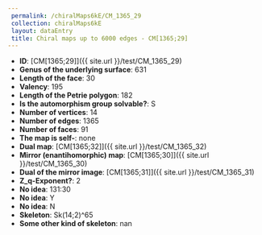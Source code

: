 ```yaml
--- 
 permalink: /chiralMaps6kE/CM_1365_29 
 collection: chiralMaps6kE
 layout: dataEntry
 title: Chiral maps up to 6000 edges - CM[1365;29]
---
```


- **ID**: [CM[1365;29]]({{ site.url }}/test/CM_1365_29)
- **Genus of the underlying surface**: 631
- **Length of the face**: 30
- **Valency**: 195
- **Length of the Petrie polygon**: 182
- **Is the automorphism group solvable?**: S
- **Number of vertices**: 14
- **Number of edges**: 1365
- **Number of faces**: 91
- **The map is self-**: none
- **Dual map**: [CM[1365;32]]({{ site.url }}/test/CM_1365_32)
- **Mirror (enantihomorphic) map**: [CM[1365;30]]({{ site.url }}/test/CM_1365_30)
- **Dual of the mirror image**: [CM[1365;31]]({{ site.url }}/test/CM_1365_31)
- **Z_q-Exponent?**: 2
- **No idea**:  131:30
- **No idea**: Y
- **No idea**: N
- **Skeleton**: Sk(14;2)^65
- **Some other kind of skeleton**: nan
